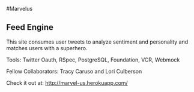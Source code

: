 #Marvelus

## Feed Engine
This site consumes user tweets to analyze sentiment and personality and matches users with a superhero.


Tools: Twitter Oauth, RSpec, PostgreSQL, Foundation, VCR, Webmock


Fellow Collaborators:
Tracy Caruso and Lori Culberson

Check it out at:
http://marvel-us.herokuapp.com/

